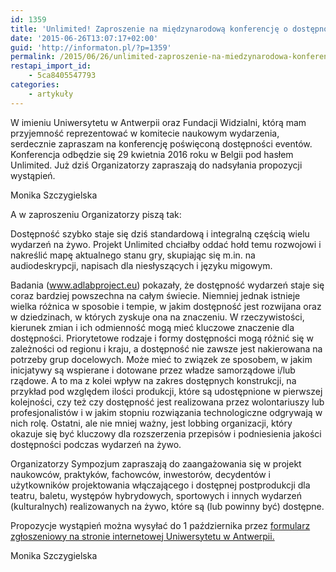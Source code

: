 ```yaml
---
id: 1359
title: 'Unlimited! Zaproszenie na międzynarodową konferencję o dostępności wydarzeń'
date: '2015-06-26T13:07:17+02:00'
guid: 'http://informaton.pl/?p=1359'
permalink: /2015/06/26/unlimited-zaproszenie-na-miedzynarodowa-konferencja-o-dostepnosci-wydarzen/
restapi_import_id:
    - 5ca8405547793
categories:
    - artykuły
---
```


W imieniu Uniwersytetu w Antwerpii oraz Fundacji Widzialni, którą mam przyjemność reprezentować w komitecie naukowym wydarzenia, serdecznie zapraszam na konferencję poświęconą dostępności eventów. Konferencja odbędzie się 29 kwietnia 2016 roku w Belgii pod hasłem Unlimited. Już dziś Organizatorzy zapraszają do nadsyłania propozycji wystąpień.

Monika Szczygielska

A w zaproszeniu Organizatorzy piszą tak:

Dostępność szybko staje się dziś standardową i integralną częścią wielu wydarzeń na żywo. Projekt Unlimited chciałby oddać hołd temu rozwojowi i nakreślić mapę aktualnego stanu gry, skupiając się m.in. na audiodeskrypcji, napisach dla niesłyszących i języku migowym.

Badania (www.adlabproject.eu) pokazały, że dostępność wydarzeń staje się coraz bardziej powszechna na całym świecie. Niemniej jednak istnieje wielka różnica w sposobie i tempie, w jakim dostępność jest rozwijana oraz w dziedzinach, w których zyskuje ona na znaczeniu. W rzeczywistości, kierunek zmian i ich odmienność mogą mieć kluczowe znaczenie dla dostępności. Priorytetowe rodzaje i formy dostępności mogą różnić się w zależności od regionu i kraju, a dostępność nie zawsze jest nakierowana na potrzeby grup docelowych. Może mieć to związek ze sposobem, w jakim inicjatywy są wspierane i dotowane przez władze samorządowe i/lub rządowe. A to ma z kolei wpływ na zakres dostępnych konstrukcji, na przykład pod względem ilości produkcji, które są udostępnione w pierwszej kolejności, czy też czy dostępność jest realizowana przez wolontariuszy lub profesjonalistów i w jakim stopniu rozwiązania technologiczne odgrywają w nich rolę. Ostatni, ale nie mniej ważny, jest lobbing organizacji, który  
okazuje się być kluczowy dla rozszerzenia przepisów i podniesienia jakości dostępności podczas wydarzeń na żywo.

Organizatorzy Sympozjum zapraszają do zaangażowania się w projekt naukowców, praktyków, fachowców, inwestorów, decydentów i użytkowników projektowania włączającego i dostępnej postprodukcji dla teatru, baletu, występów hybrydowych, sportowych i innych wydarzeń (kulturalnych) realizowanych na żywo, które są (lub powinny być) dostępne.

Propozycje wystąpień można wysyłać do 1 października przez [formularz zgłoszeniowy na stronie internetowej Uniwersytetu w Antwerpii.](https://www.uantwerpen.be/en/rg/translation-interpreting/tricsresearch/tricsnewsevents/unlimited-/)

Monika Szczygielska
